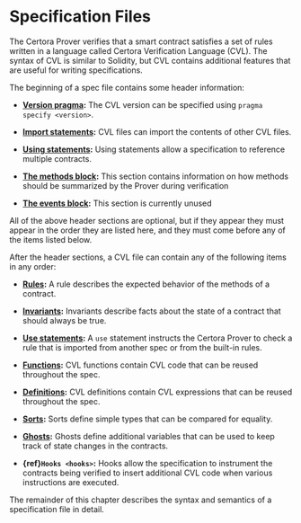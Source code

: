 Specification Files
===================

The Certora Prover verifies that a smart contract satisfies a set of rules
written in a language called Certora Verification Language (CVL).  The syntax
of CVL is similar to Solidity, but CVL contains additional features
that are useful for writing specifications.

The beginning of a spec file contains some header information:

 - **[Version pragma](pragmas):** The CVL version can be specified using `pragma specify <version>`.

 - **[Import statements](imports):** CVL files can import the contents of other CVL files.

 - **[Using statements](using):** Using statements allow a specification to reference
   multiple contracts.

 - **[The methods block](methods):** This section contains information on how methods
   should be summarized by the Prover during verification

 - **[The events block](events):** This section is currently unused

All of the above header sections are optional, but if they appear they must
appear in the order they are listed here, and they must come before any of the
items listed below.

After the header sections, a CVL file can contain any of
the following items in any order:

 - **[Rules](rules):** A rule describes the expected behavior of the methods of a
   contract.

 - **[Invariants](invariants):** Invariants describe facts about the state of a contract that
   should always be true.

 - **[Use statements](imports):** A `use` statement instructs the Certora Prover to check
   a rule that is imported from another spec or from the built-in rules.

 - **[Functions](functions):** CVL functions contain CVL code that can be reused throughout the spec.

 - **[Definitions](defs):** CVL definitions contain CVL expressions that can be reused throughout the spec.

 - **[Sorts](sorts):** Sorts define simple types that can be compared for equality.

 - **[Ghosts](ghosts):** Ghosts define additional variables that can be used to keep track
   of state changes in the contracts.

 - **{ref}`Hooks <hooks>`:** Hooks allow the specification to instrument the contracts being
   verified to insert additional CVL code when various instructions are executed.

The remainder of this chapter describes the syntax and semantics of a
specification file in detail.

